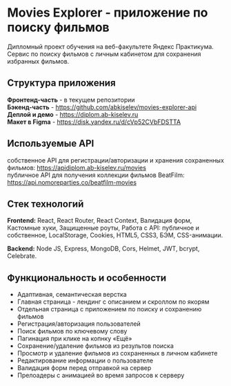 # Movies Explorer - приложение по поиску фильмов
Дипломный проект обучения на веб-факультете Яндекс Практикума. 
Сервис по поиску фильмов с личным кабинетом для сохранения избранных фильмов.

## Структура приложения
__Фронтенд-часть__ - в текущем репозитории  
__Бэкенд-часть__ - https://github.com/abkiselev/movies-explorer-api  
__Деплой и демо__ - https://diplom.ab-kiselev.ru  
__Макет в Figma__ - https://disk.yandex.ru/d/cVp52CVbFDSTTA  

## Используемые API
собственное API для регистрации/авторизации и хранения сохраненных фильмов: https://apidiplom.ab-kiselev.ru/movies  
публичное API для получения коллекции фильмов BeatFilm: https://api.nomoreparties.co/beatfilm-movies  

## Стек технологий
__Frontend:__ React, React Router, React Context, Валидация форм, Кастомные хуки, Защищенные роуты, Работа с API: публичное и собственное, LocalStorage, Cookies, HTML5, CSS3, БЭМ, CSS-анимации.

__Backend:__ Node JS, Express, MongoDB, Cors, Helmet, JWT, bcrypt, Celebrate.

## Функциональность и особенности
- Адаптивная, семантическая верстка
- Главная страница - лендинг с описанием и скроллом по якорям
- Отдельная страница с приложением по поиску и сохранению фильмов
- Регистрация/авторизация пользователей
- Поиск фильмов по ключевому слову
- Пагинация при клике на копнку «Ещё»
- Сохранение/удаление фильмов из результов поиска
- Просмотр и удаление фильмов из сохраненных в личном кабинете
- Редактирование информации о пользователе
- Валидация форм перед отправкой на сервер
- Прелоадеры с анимацией во время запросов к серверу

